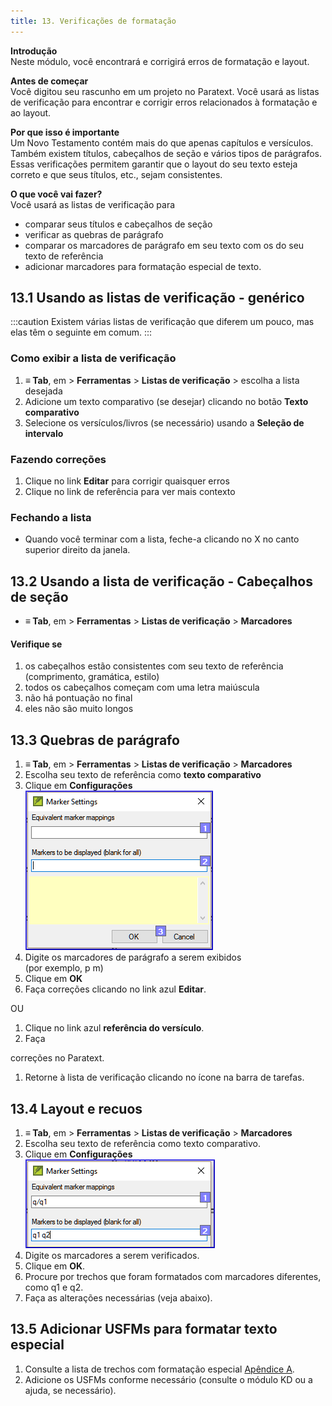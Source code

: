```yaml
---
title: 13. Verificações de formatação
---
```


**Introdução**  
Neste módulo, você encontrará e corrigirá erros de formatação e layout.

**Antes de começar**  
Você digitou seu rascunho em um projeto no Paratext. Você usará as listas de verificação para encontrar e corrigir erros relacionados à formatação e ao layout.

**Por que isso é importante**  
Um Novo Testamento contém mais do que apenas capítulos e versículos. Também existem títulos, cabeçalhos de seção e vários tipos de parágrafos. Essas verificações permitem garantir que o layout do seu texto esteja correto e que seus títulos, etc., sejam consistentes.

**O que você vai fazer?**  
Você usará as listas de verificação para

- comparar seus títulos e cabeçalhos de seção
- verificar as quebras de parágrafo
- comparar os marcadores de parágrafo em seu texto com os do seu texto de referência
- adicionar marcadores para formatação especial de texto.

## 13.1 Usando as listas de verificação - genérico
:::caution
Existem várias listas de verificação que diferem um pouco, mas elas têm o seguinte em comum.
:::

### Como exibir a lista de verificação
1. **≡ Tab**, em \> **Ferramentas** \> **Listas de verificação** \> escolha a lista desejada
1. Adicione um texto comparativo (se desejar) clicando no botão **Texto comparativo**
1. Selecione os versículos/livros (se necessário) usando a **Seleção de intervalo**

### Fazendo correções
1. Clique no link **Editar** para corrigir quaisquer erros
1. Clique no link de referência para ver mais contexto

### Fechando a lista
- Quando você terminar com a lista, feche-a clicando no X no canto superior direito da janela.

## 13.2 Usando a lista de verificação - Cabeçalhos de seção
- **≡ Tab**, em \> **Ferramentas** \> **Listas de verificação** \> **Marcadores**

#### Verifique se
1. os cabeçalhos estão consistentes com seu texto de referência (comprimento, gramática, estilo)
2. todos os cabeçalhos começam com uma letra maiúscula
3. não há pontuação no final
4. eles não são muito longos

## 13.3 Quebras de parágrafo
1. **≡ Tab**, em \> **Ferramentas** \> **Listas de verificação** \> **Marcadores**
1. Escolha seu texto de referência como **texto comparativo**
1. Clique em **Configurações**  
   ![](../media/65f9db30b2456f60357c7ec00051f91c.png)
1. Digite os marcadores de parágrafo a serem exibidos  
   (por exemplo, p m)
1. Clique em **OK**
1. Faça correções clicando no link azul **Editar**.

OU

1. Clique no link azul **referência do versículo**.
1. Faça

 correções no Paratext.
1. Retorne à lista de verificação clicando no ícone na barra de tarefas.

## 13.4 Layout e recuos
1. **≡ Tab**, em \> **Ferramentas** \> **Listas de verificação** \> **Marcadores**
1. Escolha seu texto de referência como texto comparativo.
1. Clique em **Configurações**  
   ![](../media/4d7fb5194d8f330907ee17d34cc7ab19.png)
1. Digite os marcadores a serem verificados.
1. Clique em **OK**.
1. Procure por trechos que foram formatados com marcadores diferentes, como q1 e q2.
1. Faça as alterações necessárias (veja abaixo).

## 13.5 Adicionar USFMs para formatar texto especial
1. Consulte a lista de trechos com formatação especial [Apêndice A](../08-Appendix/A.st.md).
1. Adicione os USFMs conforme necessário (consulte o módulo KD ou a ajuda, se necessário).